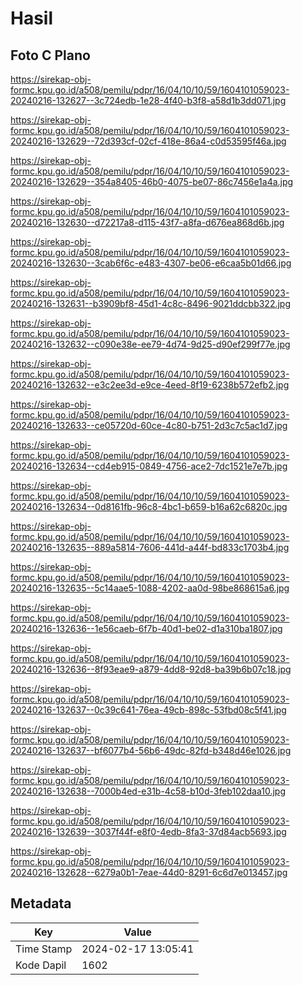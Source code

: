 # Hasil

## Foto C Plano

https://sirekap-obj-formc.kpu.go.id/a508/pemilu/pdpr/16/04/10/10/59/1604101059023-20240216-132627--3c724edb-1e28-4f40-b3f8-a58d1b3dd071.jpg

https://sirekap-obj-formc.kpu.go.id/a508/pemilu/pdpr/16/04/10/10/59/1604101059023-20240216-132629--72d393cf-02cf-418e-86a4-c0d53595f46a.jpg

https://sirekap-obj-formc.kpu.go.id/a508/pemilu/pdpr/16/04/10/10/59/1604101059023-20240216-132629--354a8405-46b0-4075-be07-86c7456e1a4a.jpg

https://sirekap-obj-formc.kpu.go.id/a508/pemilu/pdpr/16/04/10/10/59/1604101059023-20240216-132630--d72217a8-d115-43f7-a8fa-d676ea868d6b.jpg

https://sirekap-obj-formc.kpu.go.id/a508/pemilu/pdpr/16/04/10/10/59/1604101059023-20240216-132630--3cab6f6c-e483-4307-be06-e6caa5b01d66.jpg

https://sirekap-obj-formc.kpu.go.id/a508/pemilu/pdpr/16/04/10/10/59/1604101059023-20240216-132631--b3909bf8-45d1-4c8c-8496-9021ddcbb322.jpg

https://sirekap-obj-formc.kpu.go.id/a508/pemilu/pdpr/16/04/10/10/59/1604101059023-20240216-132632--c090e38e-ee79-4d74-9d25-d90ef299f77e.jpg

https://sirekap-obj-formc.kpu.go.id/a508/pemilu/pdpr/16/04/10/10/59/1604101059023-20240216-132632--e3c2ee3d-e9ce-4eed-8f19-6238b572efb2.jpg

https://sirekap-obj-formc.kpu.go.id/a508/pemilu/pdpr/16/04/10/10/59/1604101059023-20240216-132633--ce05720d-60ce-4c80-b751-2d3c7c5ac1d7.jpg

https://sirekap-obj-formc.kpu.go.id/a508/pemilu/pdpr/16/04/10/10/59/1604101059023-20240216-132634--cd4eb915-0849-4756-ace2-7dc1521e7e7b.jpg

https://sirekap-obj-formc.kpu.go.id/a508/pemilu/pdpr/16/04/10/10/59/1604101059023-20240216-132634--0d8161fb-96c8-4bc1-b659-b16a62c6820c.jpg

https://sirekap-obj-formc.kpu.go.id/a508/pemilu/pdpr/16/04/10/10/59/1604101059023-20240216-132635--889a5814-7606-441d-a44f-bd833c1703b4.jpg

https://sirekap-obj-formc.kpu.go.id/a508/pemilu/pdpr/16/04/10/10/59/1604101059023-20240216-132635--5c14aae5-1088-4202-aa0d-98be868615a6.jpg

https://sirekap-obj-formc.kpu.go.id/a508/pemilu/pdpr/16/04/10/10/59/1604101059023-20240216-132636--1e56caeb-6f7b-40d1-be02-d1a310ba1807.jpg

https://sirekap-obj-formc.kpu.go.id/a508/pemilu/pdpr/16/04/10/10/59/1604101059023-20240216-132636--8f93eae9-a879-4dd8-92d8-ba39b6b07c18.jpg

https://sirekap-obj-formc.kpu.go.id/a508/pemilu/pdpr/16/04/10/10/59/1604101059023-20240216-132637--0c39c641-76ea-49cb-898c-53fbd08c5f41.jpg

https://sirekap-obj-formc.kpu.go.id/a508/pemilu/pdpr/16/04/10/10/59/1604101059023-20240216-132637--bf6077b4-56b6-49dc-82fd-b348d46e1026.jpg

https://sirekap-obj-formc.kpu.go.id/a508/pemilu/pdpr/16/04/10/10/59/1604101059023-20240216-132638--7000b4ed-e31b-4c58-b10d-3feb102daa10.jpg

https://sirekap-obj-formc.kpu.go.id/a508/pemilu/pdpr/16/04/10/10/59/1604101059023-20240216-132639--3037f44f-e8f0-4edb-8fa3-37d84acb5693.jpg

https://sirekap-obj-formc.kpu.go.id/a508/pemilu/pdpr/16/04/10/10/59/1604101059023-20240216-132628--6279a0b1-7eae-44d0-8291-6c6d7e013457.jpg


## Metadata

| Key        | Value               |
| ---------- | ------------------- |
| Time Stamp | 2024-02-17 13:05:41 |
| Kode Dapil | 1602                |




